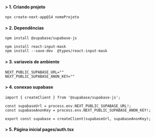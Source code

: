 #### > 1. Criando projeto
```
npx create-next-app@14 nomeProjeto
```

#### > 2. Dependências
```
npm install @supabase/supabase-js
```

```
npm install react-input-mask
npm install --save-dev  @types/react-input-mask
```

#### > 3. variaveis de ambiente
```
NEXT_PUBLIC_SUPABASE_URL=""
NEXT_PUBLIC_SUPABASE_ANON_KEY=""
```

#### > 4. conexao supabase
```
import { createClient } from '@supabase/supabase-js';

const supabaseUrl = process.env.NEXT_PUBLIC_SUPABASE_URL!;
const supabaseAnonKey = process.env.NEXT_PUBLIC_SUPABASE_ANON_KEY!;

export const supabase = createClient(supabaseUrl, supabaseAnonKey);
```

#### > 5. Página inicial  pages/auth.tsx